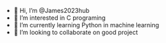 - 👋 Hi, I’m @James2023hub
- 👀 I’m interested in C programing
- 🌱 I’m currently learning Python in machine learning
- 💞️ I’m looking to collaborate on good project

<!---
James2023hub/James2023hub is a ✨ special ✨ repository because its `README.md` (this file) appears on your GitHub profile.
You can click the Preview link to take a look at your changes.
--->
